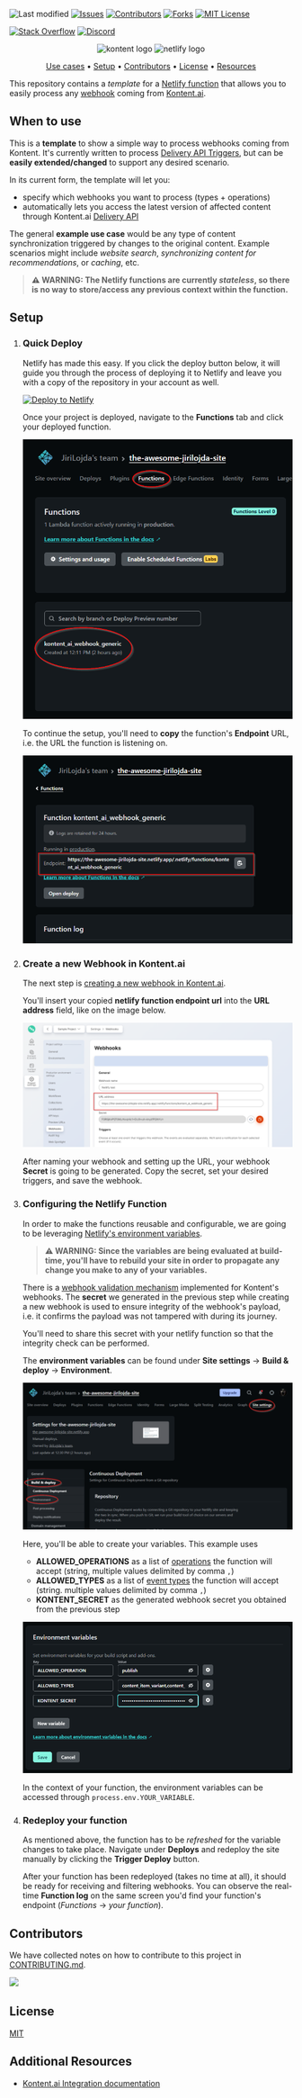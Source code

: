 ![Last modified][last-commit]
[![Issues][issues-shield]][issues-url]
[![Contributors][contributors-shield]][contributors-url]
[![Forks][forks-shield]][forks-url]
[![MIT License][license-shield]][license-url]

[![Stack Overflow][stack-shield]](https://stackoverflow.com/tags/kontent-ai)
[![Discord][discord-shield]](https://discord.gg/SKCxwPtevJ)

<p align="center">
<image src="docs/kai-logo-hor-pos-rgb.svg" alt="kontent logo" width="300" />
<image src="docs/netlify_logo.png" alt="netlify logo" width="300">
</p>

<p align="center">
  <a href="#when-to-use">Use cases</a> •
  <a href="#setup">Setup</a> •
  <a href="#contributors">Contributors</a> •
  <a href="#license">License</a> •
  <a href="#additional-resources">Resources</a>
</p>

This repository contains a _template_ for a [Netlify function](https://docs.netlify.com/functions/overview/) that allows you to easily process any [webhook](https://kontent.ai/learn/tutorials/develop-apps/integrate/webhooks) coming from [Kontent.ai](https://kontent.ai/).

## When to use
This is a **template** to show a simple way to process webhooks coming from Kontent. It's currently written to process [Delivery API Triggers](https://kontent.ai/learn/reference/webhooks-reference#a-delivery-api-triggers), but can be **easily extended/changed** to support any desired scenario.

In its current form, the template will let you:
- specify which webhooks you want to process (types + operations)
- automatically lets you access the latest version of affected content through Kontent.ai [Delivery API](https://kontent.ai/learn/reference/delivery-api)

The general **example use case** would be any type of content synchronization triggered by changes to the original content. Example scenarios might include _website search_, _synchronizing content for recommendations_, or _caching_, etc. 

> **⚠ WARNING: The Netlify functions are currently _stateless_, so there is no way to store/access any previous context within the function.**

## Setup

1. ### Quick Deploy
    Netlify has made this easy. If you click the deploy button below, it will guide you through the process of deploying it to Netlify and leave you with a copy of the repository in your account as well.

    [![Deploy to Netlify](https://www.netlify.com/img/deploy/button.svg)](https://app.netlify.com/start/deploy?repository=https://github.com/kontent-ai/netlify-webhook-processor)

    Once your project is deployed, navigate to the **Functions** tab and click your deployed function. 

    ![Netlify function](docs/netlify_function_01.png)

    To continue the setup, you'll need to **copy** the function's **Endpoint** URL, i.e. the URL the function is listening on. 

    ![Netlify function endpoint](docs/netlify_function_02.png)
2. ### Create a new Webhook in Kontent.ai
    The next step is [creating a new webhook in Kontent.ai](https://kontent.ai/learn/tutorials/develop-apps/integrate/webhooks#a-create-a-webhook). 

    You'll insert your copied **netlify function endpoint url** into the **URL address** field, like on the image below. 

    ![Kontent.ai Webhook URL](docs/kontent-ai_webhook_url.png)

    After naming your webhook and setting up the URL, your webhook **Secret** is going to be generated. Copy the secret, set your desired triggers, and save the webhook. 

3. ### Configuring the Netlify Function
    In order to make the functions reusable and configurable, we are going to be leveraging [Netlify's environment variables](https://docs.netlify.com/configure-builds/environment-variables/).

    > **⚠ WARNING: Since the variables are being evaluated at build-time, you'll have to rebuild your site in order to propagate any change you make to any of your variables.**

    There is a [webhook validation mechanism](https://kontent.ai/learn/tutorials/develop-apps/integrate/webhooks#a-validate-received-notifications) implemented for Kontent's webhooks. 
    The **secret** we generated in the previous step while creating a new webhook is used to ensure integrity of the webhook's payload, i.e. it confirms the payload was not tampered with during its journey.

    You'll need to share this secret with your netlify function so that the integrity check can be performed. 

    The **environment variables** can be found under **Site settings** -> **Build & deploy** -> **Environment**.

    ![Netlify Environment settings](docs/netlify_variables.png)

    Here, you'll be able to create your variables. This example uses 
    
    - **ALLOWED_OPERATIONS** as a list of [operations](https://kontent.ai/learn/reference/webhooks-reference#a-types-and-operations) the function will accept (string, multiple values delimited by comma `,`)
    - **ALLOWED_TYPES** as a list of [event types](https://kontent.ai/learn/reference/webhooks-reference#a-types-and-operations) the function will accept (string. multiple values delimited by comma `,`)
    - **KONTENT_SECRET** as the generated webhook secret you obtained from the previous step 

    ![Netlify Environment settings](docs/netlify_variables2.png)

    In the context of your function, the environment variables can be accessed through `process.env.YOUR_VARIABLE`.  

4. ### Redeploy your function
    As mentioned above, the function has to be _refreshed_ for the variable changes to take place. Navigate under **Deploys** and redeploy the site manually by clicking the **Trigger Deploy** button. 

    After your function has been redeployed (takes no time at all), it should be ready for receiving and filtering webhooks. You can observe the real-time **Function log** on the same screen you'd find your function's endpoint (_Functions_ -> _your function_). 


## Contributors
We have collected notes on how to contribute to this project in [CONTRIBUTING.md](CONTRIBUTING.md).

<a href="https://github.com/kontent-ai/netlify-webhook-processor/graphs/contributors">
  <img src="https://contrib.rocks/image?repo=kontent-ai/netlify-webhook-processor" />
</a>

## License

[MIT](https://tldrlegal.com/license/mit-license)

## Additional Resources

- [Kontent.ai Integration documentation](https://kontent.ai/learn/tutorials/develop-apps/integrate/integrations-overview)


[last-commit]: https://img.shields.io/github/last-commit/kontent-ai/netlify-webhook-processor?style=for-the-badge
[contributors-shield]: https://img.shields.io/github/contributors/kontent-ai/netlify-webhook-processor.svg?style=for-the-badge
[contributors-url]: https://github.com/kontent-ai/netlify-webhook-processor/graphs/contributors
[forks-shield]: https://img.shields.io/github/forks/kontent-ai/netlify-webhook-processor.svg?style=for-the-badge
[forks-url]: https://github.com/kontent-ai/netlify-webhook-processor/network/members
[stars-shield]: https://img.shields.io/github/stars/kontent-ai/netlify-webhook-processor.svg?style=for-the-badge
[stars-url]: https://github.com/kontent-ai/netlify-webhook-processor/stargazers
[issues-shield]: https://img.shields.io/github/issues/kontent-ai/netlify-webhook-processor.svg?style=for-the-badge
[issues-url]: https://github.com/kontent-ai/netlify-webhook-processor/issues
[license-shield]: https://img.shields.io/github/license/kontent-ai/netlify-webhook-processor.svg?style=for-the-badge
[license-url]: https://github.com/kontent-ai/netlify-webhook-processor/blob/main/LICENSE
[stack-shield]: https://img.shields.io/badge/Stack%20Overflow-ASK%20NOW-FE7A16.svg?logo=stackoverflow&logoColor=white&style=for-the-badge
[discord-shield]: https://img.shields.io/discord/821885171984891914?label=Discord&logo=Discord&logoColor=white&style=for-the-badge
[product-demo]: docs/demo.gif?raw=true
